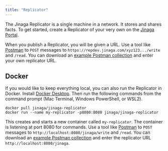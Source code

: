 ```yaml
---
title: "Replicator"
---
```


The Jinaga Replicator is a single machine in a network.
It stores and shares facts.
To get started, create a Replicator of your very own on the [Jinaga Portal](https://dev.jinaga.com/).

When you publish a Replicator, you will be given a URL.
Use a tool like [Postman](https://www.postman.com/) to `POST` messages to `https://repdev.jinaga.com/xyz123.../write` and `/read`.
You can download an <a href="/public/Jinaga%20Blog%20Example.postman_collection.json" download>example Postman collection</a> and enter your own replicator URL.

## Docker

If you would like to keep everything local, you can also run the Replicator in Docker.
Install [Docker Desktop](https://www.docker.com/products/docker-desktop/).
Then run the following commands from the command prompt (Mac Terminal, Windows PowerShell, or WSL2).

```
docker pull jinaga/jinaga-replicator
docker run --name my-replicator -p8080:8080 jinaga/jinaga-replicator
```

This creates and starts a new container called `my-replicator`.
The container is listening at port 8080 for commands.
Use a tool like [Postman](https://www.postman.com/) to `POST` messages to `http://localhost:8080/jinaga/write` and `/read`.
You can download an <a href="/public/Jinaga%20Blog%20Example.postman_collection.json" download>example Postman collection</a> and enter the replicator URL `http://localhost:8080/jinaga`.
